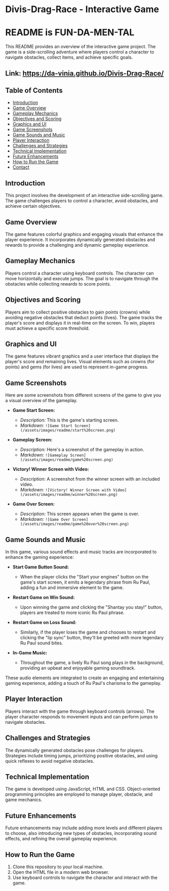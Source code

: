 # Divis-Drag-Race - Interactive Game
#  README is FUN-DA-MEN-TAL

This README provides an overview of the interactive game project. The game is a side-scrolling adventure where players control a character to navigate obstacles, collect items, and achieve specific goals.

## Link: https://da-vinia.github.io/Divis-Drag-Race/

## Table of Contents
- [Introduction](#introduction)
- [Game Overview](#game-overview)
- [Gameplay Mechanics](#gameplay-mechanics)
- [Objectives and Scoring](#objectives-and-scoring)
- [Graphics and UI](#graphics-and-ui)
- [Game Screenshots](#game-screenshots)
- [Game Sounds and Music](#game-sounds-and-music)
- [Player Interaction](#player-interaction)
- [Challenges and Strategies](#challenges-and-strategies)
- [Technical Implementation](#technical-implementation)
- [Future Enhancements](#future-enhancements)
- [How to Run the Game](#how-to-run-the-game)
- [Contact](#contact)

## Introduction
This project involves the development of an interactive side-scrolling game. The game challenges players to control a character, avoid obstacles, and achieve certain objectives.

## Game Overview
The game features colorful graphics and engaging visuals that enhance the player experience. It incorporates dynamically generated obstacles and rewards to provide a challenging and dynamic gameplay experience.

## Gameplay Mechanics
Players control a character using keyboard controls. The character can move horizontally and execute jumps. The goal is to navigate through the obstacles while collecting rewards to score points.

## Objectives and Scoring
Players aim to collect positive obstacles to gain points (crowns) while avoiding negative obstacles that deduct points (lives). The game tracks the player's score and displays it in real-time on the screen. To win, players must achieve a specific score threshold.

## Graphics and UI
The game features vibrant graphics and a user interface that displays the player's score and remaining lives. Visual elements such as crowns (for points) and gems (for lives) are used to represent in-game progress.

## Game Screenshots
Here are some screenshots from different screens of the game to give you a visual overview of the gameplay.

- **Game Start Screen:**
  - *Description:* This is the game's starting screen.
  - *Markdown:* `![Game Start Screen](/assets/images/readme/start%20screen.png)`

- **Gameplay Screen:**
  - *Description:* Here's a screenshot of the gameplay in action.
  - *Markdown:* `![Gameplay Screen](/assets/images/readme/game%20screen.png)`

- **Victory! Winner Screen with Video:**
  - *Description:* A screenshot from the winner screen with an included video.
  - *Markdown:* `![Victory! Winner Screen with Video](/assets/images/readme/winner%20screen.png)`

- **Game Over Screen:**
  - *Description:* This screen appears when the game is over.
  - *Markdown:* `![Game Over Screen](/assets/images/readme/game%20over%20screen.png)`
 
## Game Sounds and Music
In this game, various sound effects and music tracks are incorporated to enhance the gaming experience:

- **Start Game Button Sound:**
  - When the player clicks the "Start your engines" button on the game's start screen, it emits a legendary phrase from Ru Paul, adding a fun and immersive element to the game.

- **Restart Game on Win Sound:**
  - Upon winning the game and clicking the "Shantay you stay!" button, players are treated to more iconic Ru Paul phrase.

- **Restart Game on Loss Sound:**
  - Similarly, if the player loses the game and chooses to restart and clicking the "lip sync" button, they'll be greeted with more legendary Ru Paul sound bites.

- **In-Game Music:**
  - Throughout the game, a lively Ru Paul song plays in the background, providing an upbeat and enjoyable gaming soundtrack.

These audio elements are integrated to create an engaging and entertaining gaming experience, adding a touch of Ru Paul's charisma to the gameplay.

## Player Interaction
Players interact with the game through keyboard controls (arrows). The player character responds to movement inputs and can perform jumps to navigate obstacles.

## Challenges and Strategies
The dynamically generated obstacles pose challenges for players. Strategies include timing jumps, prioritizing positive obstacles, and using quick reflexes to avoid negative obstacles.

## Technical Implementation
The game is developed using JavaScript, HTML and CSS. Object-oriented programming principles are employed to manage player, obstacle, and game mechanics.

## Future Enhancements
Future enhancements may include adding more levels and different players to choose, also introducing new types of obstacles, incorporating sound effects, and refining the overall gameplay experience.

## How to Run the Game
1. Clone this repository to your local machine.
2. Open the HTML file in a modern web browser.
3. Use keyboard controls to navigate the character and interact with the game.

